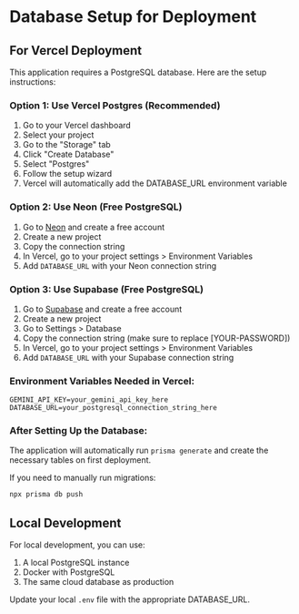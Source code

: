 # Database Setup for Deployment

## For Vercel Deployment

This application requires a PostgreSQL database. Here are the setup instructions:

### Option 1: Use Vercel Postgres (Recommended)

1. Go to your Vercel dashboard
2. Select your project
3. Go to the "Storage" tab
4. Click "Create Database" 
5. Select "Postgres"
6. Follow the setup wizard
7. Vercel will automatically add the DATABASE_URL environment variable

### Option 2: Use Neon (Free PostgreSQL)

1. Go to [Neon](https://neon.tech) and create a free account
2. Create a new project
3. Copy the connection string
4. In Vercel, go to your project settings > Environment Variables
5. Add `DATABASE_URL` with your Neon connection string

### Option 3: Use Supabase (Free PostgreSQL)

1. Go to [Supabase](https://supabase.com) and create a free account
2. Create a new project
3. Go to Settings > Database
4. Copy the connection string (make sure to replace [YOUR-PASSWORD])
5. In Vercel, go to your project settings > Environment Variables
6. Add `DATABASE_URL` with your Supabase connection string

### Environment Variables Needed in Vercel:

```
GEMINI_API_KEY=your_gemini_api_key_here
DATABASE_URL=your_postgresql_connection_string_here
```

### After Setting Up the Database:

The application will automatically run `prisma generate` and create the necessary tables on first deployment.

If you need to manually run migrations:
```bash
npx prisma db push
```

## Local Development

For local development, you can use:
1. A local PostgreSQL instance
2. Docker with PostgreSQL
3. The same cloud database as production

Update your local `.env` file with the appropriate DATABASE_URL.
